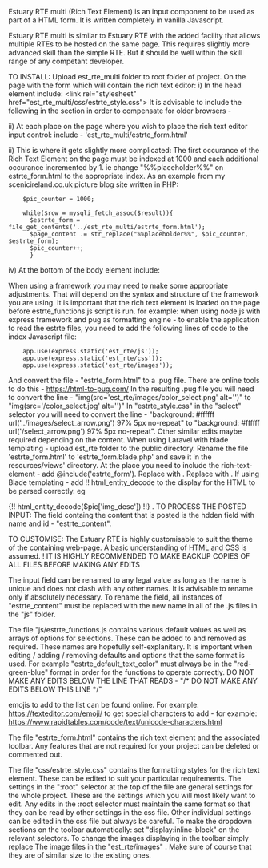 Estuary RTE multi (Rich Text Element) is an input component to be used as part of a HTML form. It is written completely in vanilla Javascript.

Estuary RTE multi is similar to Estuary RTE with the added facility that allows multiple RTEs to be hosted on the same page. This requires slightly more advanced skill than the simple RTE. But
it should be well within the skill range of any competant developer. 

TO INSTALL: Upload est_rte_multi folder to root folder of project. On the page with the form which will contain the rich text editor: i) In the head element include: &lt;link rel="stylesheet" href="est_rte_multi/css/estrte_style.css">
It is advisable to include the following in the section in order to compensate for older browsers - <script src="https://unpkg.com/@babel/standalone/babel.min.js"></script>

ii) At each place on the page where you wish to place the rich text editor input control: include - 'est_rte_multi/estrte_form.html'

ii) This is where it gets slightly more complicated: The first occurance of the Rich Text Element on the page must be indexed at 1000 and each additional occurance incremented by 1.
      ie change "%%placeholder%%" on estrte_form.html to the appropriate index.
      As an example from my scenicireland.co.uk picture blog site written in PHP:
      
        $pic_counter = 1000;
        
        while($row = mysqli_fetch_assoc($result)){
          $estrte_form = file_get_contents('../est_rte_multi/estrte_form.html');
          $page_content .= str_replace("%%placeholder%%", $pic_counter, $estrte_form);
          $pic_counter++;
          }

iv) At the bottom of the body element include: <script type="text/javascript" src="est_rte_multi/js/estrte_functions.js"></script>

When using a framework you may need to make some appropriate adjustments. That will depend on the syntax and structure of the framework you are using. It is important that the rich text element is loaded on the page before estrte_functions.js script is run. for example: when using node.js with express framework and pug as formatting engine - to enable the application to read the estrte files, you need to add the following lines of code to the index Javascript file:

        app.use(express.static('est_rte/js'));
        app.use(express.static('est_rte/css'));
        app.use(express.static('est_rte/images'));
   And convert the file - "estrte_form.html" to a .pug file. There are online tools to do this - https://html-to-pug.com/
                 In the resulting .pug file you will need to convert the line - "img(src='est_rte/images/color_select.png' alt='')" to "img(src='/color_select.jpg' alt='')"
                 In "estrte_style.css" in the "select" selector you will need to convert the line - "background: #ffffff url('../images/select_arrow.png') 97% 5px no-repeat" to
  "background: #ffffff url('/select_arrow.png') 97% 5px no-repeat".
  Other similar edits maybe required depending on the content.
When using Laravel with blade templating - upload est_rte folder to the public directory. Rename the file 'estrte_form.html' to 'estrte_form.blade.php' and save it in the resources/views' directory. At the place you need to include the rich-text-element - add @include('estrte_form'). Replace <script type="text/javascript" src="est_rte/js/estrte_functions.js"></script> with <script type="text/javascript" src="{{ asset('/est_rte/js/estrte_functions.js')}}"></script>. Replace with . If using Blade templating - add !! html_entity_decode to the display for the HTML to be parsed correctly. eg

{!! html_entity_decode($pic['img_desc']) !!}
.
TO PROCESS THE POSTED INPUT: The field containg the content that is posted is the hdden field with name and id - "estrte_content".

TO CUSTOMISE: The Estuary RTE is highly customisable to suit the theme of the containing web-page. A basic understanding of HTML and CSS is assumed. ! IT IS HIGHLY RECOMMENDED TO MAKE BACKUP COPIES OF ALL FILES BEFORE MAKING ANY EDITS

The input field can be renamed to any legal value as long as the name is unique and does not clash with any other names. It is advisable to rename only if absolutely necessary. To rename the field, all instances of "estrte_content" must be replaced with the new name in all of the .js files in the "js" folder.

The file "js/estrte_functions.js contains various default values as well as arrays of options for selections. These can be added to and removed as required. These names are hopefully self-explanitary. It is important when editing / adding / removing defaults and options that the same format is used. For example "estrte_default_text_color" must always be in the "red-green-blue" format in order for the functions to operate correctly. DO NOT MAKE ANY EDITS BELOW THE LINE THAT READS - "/* DO NOT MAKE ANY EDITS BELOW THIS LINE */"

emojis to add to the list can be found online. For example: https://texteditor.com/emoji/ to get special characters to add - for example: https://www.rapidtables.com/code/text/unicode-characters.html

The file "estrte_form.html" contains the rich text element and the associated toolbar. Any features that are not required for your project can be deleted or commented out.

The file "css/estrte_style.css" contains the formatting styles for the rich text element. These can be edited to suit your particular requirements. The settings in the ":root" selector at the top of the file are general settings for the whole project. These are the settings which you will most likely want to edit. Any edits in the :root selector must maintain the same format so that they can be read by other settings in the css file. Other individual settings can be edited in the css file but always be careful. To make the dropdown sections on the toolbar automatically: set "display:inline-block" on the relevant selectors. To change the images displaying in the toolbar simply replace The image files in the "est_rte/images" . Make sure of course that they are of similar size to the existing ones.




